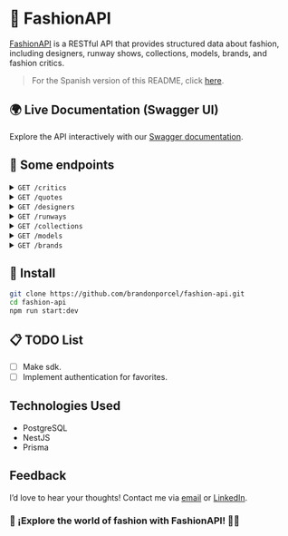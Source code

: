 # 👗 FashionAPI

[FashionAPI](https://brandonporcel-fashionapi.vercel.app/) is a RESTful API that provides structured data about fashion, including designers, runway shows, collections, models, brands, and fashion critics.

> For the Spanish version of this README, click [here](README_ES.md).

## 🌍 Live Documentation (Swagger UI)

Explore the API interactively with our [Swagger documentation](https://brandonporcel-fashionapi.vercel.app/docs).

## 📌 Some endpoints

<details>
    <summary><code>GET /critics</code></summary>
    Returns a list of fashion critics, bloggers, and influencers.
    <table>
        <thead>
            <tr>
                <th>Key</th>
                <th>Type</th>
                <th>Value</th>
            </tr>
        </thead>
        <tbody>
            <tr>
                <td><code>name</code></td>
                <td>string</td>
                <td>Name of the critic</td>
            </tr>
            <tr>
                <td><code>social_links</code></td>
                <td>object</td>
                <td>Twitter, Instagram, Facebook, LinkedIn, YouTube, website</td>
            </tr>
            <tr>
                <td><code>description</code></td>
                <td>string</td>
                <td>Brief description</td>
            </tr>
            <tr>
                <td><code>type</code></td>
                <td>string</td>
                <td>Youtuber, blogger, magazine, etc.</td>
            </tr>
        </tbody>
    </table>
</details>

<details>
    <summary><code>GET /quotes</code></summary>
    Returns famous quotes from designers and fashion icons.
</details>

<details>
    <summary><code>GET /designers</code></summary>
    Provides information about fashion designers.
</details>

<details>
    <summary><code>GET /runways</code></summary>
    Details of fashion runway shows.
</details>

<details>
    <summary><code>GET /collections</code></summary>
    Represents fashion collections by season and year.
</details>

<details>
    <summary><code>GET /models</code></summary>
    List of fashion models.
</details>

<details>
    <summary><code>GET /brands</code></summary>
    Fashion brands and houses.
</details>

## 🏢 Install

```bash
git clone https://github.com/brandonporcel/fashion-api.git
cd fashion-api
npm run start:dev
```

## 📋 TODO List

- [ ] Make sdk.
- [ ] Implement authentication for favorites.

## Technologies Used

- PostgreSQL
- NestJS
- Prisma

## Feedback

I’d love to hear your thoughts! Contact me via [email](mailto:brandon7.7porcel@gmail.com) or [LinkedIn](https://www.linkedin.com/in/brandonporcel/).

### 🚀 ¡Explore the world of fashion with FashionAPI! 👠✨
